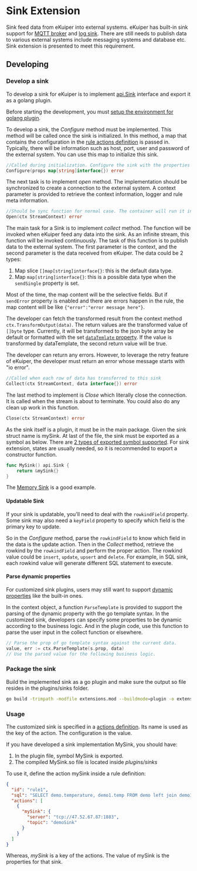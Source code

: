 # Sink Extension

Sink feed data from eKuiper into external systems. eKuiper has built-in sink support for [MQTT broker](../../../guide/sinks/builtin/mqtt.md) and [log sink](../../../guide/sinks/builtin/log.md). There are still needs to publish data to various external systems include messaging systems and database etc. Sink extension is presented to meet this requirement.

## Developing

### Develop a sink

To develop a sink for eKuiper is to implement [api.Sink](https://github.com/lf-edge/ekuiper/blob/master/pkg/api/stream.go) interface and export it as a golang plugin.

Before starting the development, you must [setup the environment for golang plugin](../overview.md#setup-the-plugin-developing-environment). 

To develop a sink, the _Configure_ method must be implemented. This method will be called once the sink is initialized. In this method, a map that contains the configuration in the [rule actions definition](../../../guide/rules/overview.md#sinksactions) is passed in. Typically, there will be information such as host, port, user and password of the external system. You can use this map to initialize this sink.

```go
//Called during initialization. Configure the sink with the properties from action definition 
Configure(props map[string]interface{}) error
```
The next task is to implement _open_ method. The implementation should be synchronized to create a connection to the external system. A context parameter is provided to retrieve the context information, logger and rule meta information.
```go
//Should be sync function for normal case. The container will run it in go func
Open(ctx StreamContext) error
```  

The main task for a Sink is to implement _collect_ method. The function will be invoked when eKuiper feed any data into the sink. As an infinite stream, this function will be invoked continuously. The task of this function is to publish data to the external system. The first parameter is the context, and the second parameter is the data received from eKuiper. The data could be 2 types:
1. Map slice `[]map[string]interface{}`: this is the default data type.
2. Map `map[string]interface{}`: this is a possible data type when the `sendSingle` property is set.

Most of the time, the map content will be the selective fields. But if `sendError` property is enabled and there are errors happen in the rule, the map content will be like `{"error":"error message here"}`.

The developer can fetch the transformed result from the context method `ctx.TransformOutput(data)`. The return values are the transformed value of `[]byte` type. Currently, it will be transformed to the json byte array be default or formatted with the set [`dataTemlate` property](../../../guide/rules/overview.md#data-template). If the value is transformed by dataTemplate, the second return value will be true. 

The developer can return any errors. However, to leverage the retry feature of eKuiper, the developer must return an error whose message starts with "io error".

```go
//Called when each row of data has transferred to this sink
Collect(ctx StreamContext, data interface{}) error
```  

The last method to implement is _Close_ which literally close the connection. It is called when the stream is about to terminate. You could also do any clean up work in this function.

```go
Close(ctx StreamContext) error
```

As the sink itself is a plugin, it must be in the main package. Given the sink struct name is mySink. At last of the file, the sink must be exported as a symbol as below. There are [2 types of exported symbol supported](../overview.md#plugin-development). For sink extension, states are usually needed, so it is recommended to export a constructor function.

```go
func MySink() api.Sink {
	return &mySink{}
}
```

The [Memory Sink](https://github.com/lf-edge/ekuiper/blob/master/extensions/sinks/memory/memory.go) is a good example.

#### Updatable Sink

If your sink is updatable, you'll need to deal with the `rowkindField` property. Some sink may also need a `keyField` property to specify which field is the primary key to update.

So in the _Configure_ method, parse the `rowkindField` to know which field in the data is the update action. Then in the _Collect_ method, retrieve the rowkind by the `rowkindField` and perform the proper action. The rowkind value could be `insert`, `update`, `upsert` and `delete`. For example, in SQL sink, each rowkind value will generate different SQL statement to execute.

#### Parse dynamic properties

For customized sink plugins, users may still want to support [dynamic properties](../../../guide/rules/overview.md#dynamic-properties) like the built-in ones.

In the context object, a function `ParseTemplate` is provided to support the parsing of the dynamic property with the go template syntax. In the customized sink, developers can specify some properties to be dynamic according to the business logic. And in the plugin code, use this function to parse the user input in the collect function or elsewhere.

```go
// Parse the prop of go template syntax against the current data.
value, err := ctx.ParseTemplate(s.prop, data)
// Use the parsed value for the following business logic.
```

### Package the sink
Build the implemented sink as a go plugin and make sure the output so file resides in the plugins/sinks folder.

```bash
go build -trimpath -modfile extensions.mod --buildmode=plugin -o extensions/sinks/MySink.so extensions/sinks/my_sink.go
```

### Usage

The customized sink is specified in a [actions definition](../../../guide/rules/overview.md#sinksactions). Its name is used as the key of the action. The configuration is the value.

If you have developed a sink implementation MySink, you should have:
1. In the plugin file, symbol MySink is exported.
2. The compiled MySink.so file is located inside _plugins/sinks_

To use it, define the action mySink inside a rule definition:
```json
{
  "id": "rule1",
  "sql": "SELECT demo.temperature, demo1.temp FROM demo left join demo1 on demo.timestamp = demo1.timestamp where demo.temperature > demo1.temp GROUP BY demo.temperature, HOPPINGWINDOW(ss, 20, 10)",
  "actions": [
    {
      "mySink": {
        "server": "tcp://47.52.67.87:1883",
        "topic": "demoSink"
      }
    }
  ]
}
```
Whereas, _mySink_ is a key of the actions. The value of mySink is the properties for that sink.